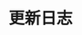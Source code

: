 # 更新日志

<!-- ## 0.3.21

#### Bugfix

- 调整 Select 组件在 远程搜索 & 无搜索条件 & 无数据 时不在主动显示下拉框 [Ones](https://ones.sankuai.com/ones/product/4348/workItem/defect/detail/40851428)
- 修复 DatePicker 组件在 type='daterange' 下时用户手动输入错误的日期时间造成的组件显示错误 [Ones](https://ones.sankuai.com/ones/product/4348/workItem/defect/detail/40896819)
- 修复 Cascader 组件在校验失败时样式错误 [TT](https://tt.sankuai.com/ticket/detail?id=40713626)
- 修复 Select 组件 types 定义缺少 focus、blur 等函数声明 [TT](https://ones.sankuai.com/ones/product/4348/workItem/defect/detail/40707869)
- 修复 InputNumber 组件实际显示 value 可能和传入 value 不一致的问题[Ones](https://ones.sankuai.com/ones/product/4348/workItem/defect/detail/41572963)

## 0.3.20

`2021-07-06`

#### Feature

- 增加 Menu 组件 lazy 属性，用于优化性能，懒加载子菜单项 [Ones](https://ones.sankuai.com/ones/product/4348/workItem/defect/detail/10984313)
- 增加 TabPane 组件 lazy 用于优化性能，当未激活时不挂载 pane 内元素
- 增加 Modal 组件 enable-click-through 属性，用于设置是否允许点击 Modal 下方元素 [TT](https://tt.sankuai.com/ticket/detail?id=40402170)

  ```
  $icon-font-path: '~@ss/wt-vue/packages/theme-chalk/fonts';
  @import "@ss/wt-vue/packages/theme-chalk/index.scss";
  ```

  改为

  ```
  $icon-font-path: '~@ss/wt-vue/components/theme-chalk/fonts';
  @import "@ss/wt-vue/components/theme-chalk/index.scss";
  ``` -->
